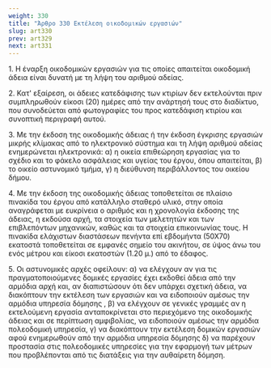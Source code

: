 ```yaml
---
weight: 330
title: "Άρθρο 330 Εκτέλεση οικοδομικών εργασιών"
slug: art330
prev: art329
next: art331
---
```


1\. Η έναρξη οικοδομικών εργασιών για τις οποίες απαιτείται οικοδομική άδεια είναι δυνατή με τη λήψη του αριθμού αδείας.

2\. Κατ' εξαίρεση, οι άδειες κατεδάφισης των κτιρίων δεν εκτελούνται πριν συμπληρωθούν είκοσι (20) ημέρες από την ανάρτησή τους στο διαδίκτυο, που συνοδεύεται από φωτογραφίες του προς κατεδάφιση κτιρίου και συνοπτική περιγραφή αυτού.

3\. Με την έκδοση της οικοδομικής άδειας ή την έκδοση έγκρισης εργασιών μικρής κλίμακας από το ηλεκτρονικό σύστημα και τη λήψη αριθμού αδείας ενημερώνεται ηλεκτρονικά: α) η οικεία επιθεώρηση εργασίας για το σχέδιο και το φάκελο ασφάλειας και υγείας του έργου, όπου απαιτείται, β) το οικείο αστυνομικό τμήμα, γ) η διεύθυνση περιβάλλοντος του οικείου δήμου.

4\. Με την έκδοση της οικοδομικής άδειας τοποθετείται σε πλαίσιο πινακίδα του έργου από κατάλληλο σταθερό υλικό, στην οποία αναγράφεται με ευκρίνεια ο αριθμός και η χρονολογία έκδοσης της άδειας, η εκδούσα αρχή, τα στοιχεία των μελετητών και των επιβλεπόντων μηχανικών, καθώς και τα στοιχεία επικοινωνίας τους. Η πινακίδα ελάχιστων διαστάσεων πενήντα επί εβδομήντα (50Χ70) εκατοστά τοποθετείται σε εμφανές σημείο του ακινήτου, σε ύψος άνω του ενός μέτρου και είκοσι εκατοστών (1.20 μ.) από το έδαφος.

5\. Οι αστυνομικές αρχές οφείλουν: α) να ελέγχουν αν για τις πραγματοποιούμενες δομικές εργασίες έχει εκδοθεί άδεια από την αρμόδια αρχή και, αν διαπιστώσουν ότι δεν υπάρχει σχετική άδεια, να διακόπτουν την εκτέλεση των εργασιών και να ειδοποιούν αμέσως την αρμόδια υπηρεσία δόμησης , β) να ελέγχουν σε γενικές γραμμές αν η εκτελούμενη εργασία ανταποκρίνεται στο περιεχόμενο της οικοδομικής άδειας και σε περίπτωση αμφιβολίας, να ειδοποιούν αμέσως την αρμόδια πολεοδομική υπηρεσία, γ) να διακόπτουν την εκτέλεση δομικών εργασιών αφού ενημερωθούν από την αρμόδια υπηρεσία δόμησης δ) να παρέχουν προστασία στις πολεοδομικές υπηρεσίες για την εφαρμογή των μέτρων που προβλέπονται από τις διατάξεις για την αυθαίρετη δόμηση.


